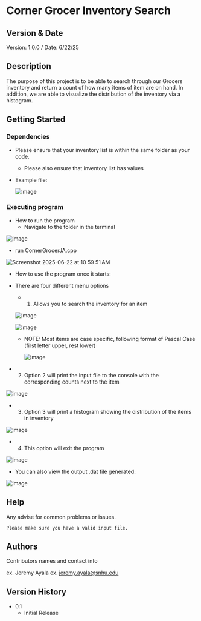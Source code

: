 # Corner Grocer Inventory Search


## Version & Date

Version: 1.0.0 / Date: 6/22/25


## Description

The purpose of this project is to be able to search through our Grocers inventory and return a count of how many items of item are on hand. In addition, we are able to visualize the distribution of the inventory via a histogram.

## Getting Started

### Dependencies

* Please ensure that your inventory list is within the same folder as your code.
  * Please also ensure that inventory list has values
* Example file:

  ![image](https://github.com/user-attachments/assets/62fdbb2c-93bb-4396-8e38-2f9a6cc67aa7)


### Executing program

* How to run the program
  * Navigate to the folder in the terminal

 ![image](https://github.com/user-attachments/assets/c9a36568-deb8-4efa-903e-ee5663c67bd4)

 * run CornerGrocerJA.cpp

 ![Screenshot 2025-06-22 at 10 59 51 AM](https://github.com/user-attachments/assets/a3ea962c-aefe-4614-9278-9b21eca8222f)
 

 
* How to use the program once it starts:

* There are four different menu options
  * 1. Allows you to search the inventory for an item

  ![image](https://github.com/user-attachments/assets/17971fd0-21e1-435c-a66f-c0d90a4f6ee9)

  ![image](https://github.com/user-attachments/assets/6166e8bc-8aa0-48f0-bb74-b77f34050bae)

  * NOTE: Most items are case specific, following format of Pascal Case (first letter upper, rest lower)
 
    ![image](https://github.com/user-attachments/assets/4dd10915-c0ae-4335-9c3a-af51057d8d18)

* 2. Option 2 will print the input file to the console with the corresponding counts next to the item
     
 ![image](https://github.com/user-attachments/assets/c848ee78-6976-4598-9dbe-d21ebc1d91ae)


* 3. Option 3 will print a histogram showing the distribution of the items in inventory

![image](https://github.com/user-attachments/assets/54eea00e-d599-469e-92d5-2de14e8c2299)

* 4. This option will exit the program
 
![image](https://github.com/user-attachments/assets/4594d2cd-e32c-4a6f-bacc-8d18730ab245)

* You can also view the output .dat file generated:

![image](https://github.com/user-attachments/assets/8e8672e7-2dad-4626-9f72-a3df4135d079)


 
## Help

Any advise for common problems or issues.
```
Please make sure you have a valid input file.
```

## Authors

Contributors names and contact info

ex. Jeremy Ayala
ex. jeremy.ayala@snhu.edu 

## Version History

* 0.1
    * Initial Release
